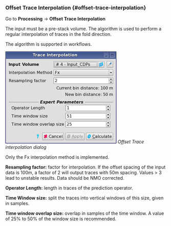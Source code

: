 ### Offset Trace Interpolation {#offset-trace-interpolation}

Go to **Processing** → **Offset Trace Interpolation**

The input must be a pre-stack volume. The algorithm is used to perform a regular interpolation of traces in the fold direction.

The algorithm is supported in workflows.

![](/assets/092_Processing.png)
_Offset Trace interpolation dialog_

Only the Fx interpolation method is implemented.

**Resampling factor:** factor for interpolation. If the offset spacing of the input data is 100m, a factor of 2 will output traces with 50m spacing. Values > 3 lead to unstable results. Data should be NMO corrected.

**Operator Length:** length in traces of the prediction operator.

**Time Window size:** split the traces into vertical windows of this size, given in samples. 

**Time window overlap size:** overlap in samples of the time window. A value of 25% to 50% of the window size is recommended.

